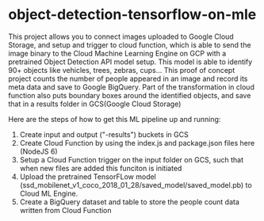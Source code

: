 # object-detection-tensorflow-on-mle

This project allows you to connect images uploaded to Google Cloud Storage, and setup and trigger to cloud function, which is able to send the image binary to the Cloud 
Machine Learning Engine on GCP with a pretrained Object Detection API model setup. This model is able to identify 90+ objects like vehicles, trees, zebras, cups...
This proof of concept project counts the number of people appeared in an image and record its meta data and save to Google BigQuery.
Part of the transformation in cloud function also puts boundary boxes around the identified objects, and save that in a results folder in GCS(Google Cloud Storage)

Here are the steps of how to get this ML pipeline up and running:

1. Create input and output ("-results") buckets in GCS 
2. Create Cloud Function by using the index.js and package.json files here (NodeJS 6)
3. Setup a Cloud Function trigger on the input folder on GCS, such that when new files are added this funciton is initiated
4. Upload the pretrained TensorFLow model (ssd_mobilenet_v1_coco_2018_01_28/saved_model/saved_model.pb) to Cloud ML Engine.
5. Create a BigQuery dataset and table to store the people count data written from Cloud Function
